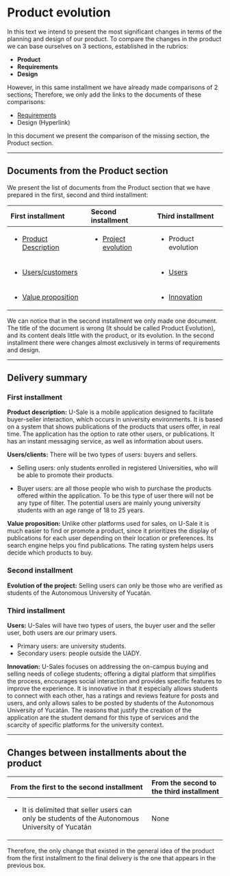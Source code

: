 # Product evolution

In this text we intend to present the most significant changes in terms of the planning and design of our product.
To compare the changes in the product we can base ourselves on 3 sections, established in the rubrics:

- **Product**
- **Requirements**
- **Design**

However, in this same installment we have already made comparisons of 2 sections; Therefore, we only add the links to the documents of these comparisons:

- [Requirements](https://github.com/RichVR2321/FIS-PROYECTO-2023/blob/Tercera_Entrega/Requirement%20evolution.md)
- Design (Hyperlink)

In this document we present the comparison of the missing section, the Product section.

---

## Documents from the Product section

We present the list of documents from the Product section that we have prepared in the first, second and third installment:

| **First installment** | **Second installment** | **Third installment** |
|:--|:--|:--|
| <ul><li>[Product Description](https://github.com/RichVR2321/FIS-PROYECTO-2023/blob/Primera_entrega/Decripci%C3%B3n%20de%20producto.md) | <ul><li>[Project evolution](https://github.com/RichVR2321/FIS-PROYECTO-2023/blob/Segunda_entrega/Evoluci%C3%B3n%20de%20proyecto.md) | <ul><li>Product evolution |
| <ul><li>[Users/customers](https://github.com/RichVR2321/FIS-PROYECTO-2023/blob/Primera_entrega/Usuarios.md) | | <ul><li>[Users](https://github.com/RichVR2321/FIS-PROYECTO-2023/blob/Tercera_Entrega/Users.md) |
| <ul><li>[Value proposition](https://github.com/RichVR2321/FIS-PROYECTO-2023/blob/Primera_entrega/Propuesta%20de%20valor.md) | | <ul><li>[Innovation](https://github.com/RichVR2321/FIS-PROYECTO-2023/blob/Tercera_Entrega/Innovation.md) |

We can notice that in the second installment we only made one document. The title of the document is wrong (It should be called Product Evolution), and its content deals little with the product, or its evolution. In the second installment there were changes almost exclusively in terms of requirements and design.

---

## Delivery summary

### First installment

**Product description:** U-Sale is a mobile application designed to facilitate buyer-seller interaction, which occurs in university environments. It is based on a system that shows publications of the products that users offer, in real time. The application has the option to rate other users, or publications. It has an instant messaging service, as well as information about users.

**Users/clients:** There will be two types of users: buyers and sellers.

- Selling users: only students enrolled in registered Universities, who will be able to promote their products.

- Buyer users: are all those people who wish to purchase the products offered within the application. To be this type of user there will not be any type of filter.
The potential users are mainly young university students with an age range of 18 to 25 years.

**Value proposition:** Unlike other platforms used for sales, on U-Sale it is much easier to find or promote a product, since it prioritizes the display of publications for each user depending on their location or preferences. Its search engine helps you find publications. The rating system helps users decide which products to buy.

### Second installment

**Evolution of the project:** Selling users can only be those who are verified as students of the Autonomous University of Yucatán.

### Third installment

**Users:** U-Sales will have two types of users, the buyer user and the seller user, both users are our primary users.
- Primary users: are university students.
- Secondary users: people outside the UADY.

**Innovation:** U-Sales focuses on addressing the on-campus buying and selling needs of college students; offering a digital platform that simplifies the process, encourages social interaction and provides specific features to improve the experience.
It is innovative in that it especially allows students to connect with each other, has a ratings and reviews feature for posts and users, and only allows sales to be posted by students of the Autonomous University of Yucatán.
The reasons that justify the creation of the application are the student demand for this type of services and the scarcity of specific platforms for the university context.

---

## Changes between installments about the product

| From the first to the second installment | From the second to the third installment |
|:---|:---|
| <ul><li>It is delimited that seller users can only be students of the Autonomous University of Yucatán | None

Therefore, the only change that existed in the general idea of the product from the first installment to the final delivery is the one that appears in the previous box.
